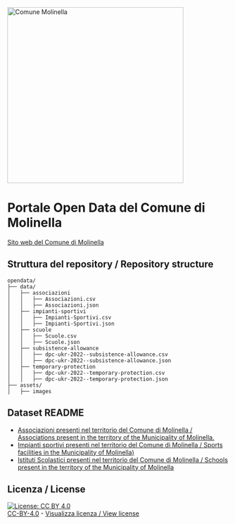 <img src="../assets/images/Logo Molinella.jpg" alt="Comune Molinella" data-canonical-src="../assets/images/Logo Molinella.jpg" width="400" />

# Portale Open Data del Comune di Molinella

[Sito web del Comune di Molinella](https://www.comune.molinella.bo.it)

## Struttura del repository / Repository structure
```
opendata/
├── data/
│   ├── associazioni
│   │   ├── Associazioni.csv
│   │   ├── Associazioni.json
│   ├── impianti-sportivi
│   │   ├── Impianti-Sportivi.csv
│   │   ├── Impianti-Sportivi.json
│   ├── scuole
│   │   ├── Scuole.csv
│   │   ├── Scuole.json
│   ├── subsistence-allowance
│   │   ├── dpc-ukr-2022--subsistence-allowance.csv
│   │   ├── dpc-ukr-2022--subsistence-allowance.json
│   ├── temporary-protection
│   │   ├── dpc-ukr-2022--temporary-protection.csv
│   │   ├── dpc-ukr-2022--temporary-protection.json
├── assets/
│   ├── images
```

## Dataset README

- [Associazioni presenti nel territorio del Comune di Molinella / Associations present in the territory of the Municipality of Molinella.](pages/Associazioni.md)
- [Impianti sportivi presenti nel territorio del Comune di Molinella / Sports facilities in the Municipality of Molinella)](pages/Impianti-sportivi.md)
- [Istituti Scolastici presenti nel territorio del Comune di Molinella / Schools present in the territory of the Municipality of Molinella](pages/Scuole.md)

## Licenza / License

[![License: CC BY 4.0](https://img.shields.io/badge/License-CC_BY_4.0-lightgrey.svg)](https://creativecommons.org/licenses/by/4.0/)<br>
[CC-BY-4.0](https://creativecommons.org/licenses/by/4.0/deed.it) - [Visualizza licenza / View license](https://github.com/pcm-dpc/UKR-2022/blob/master/LICENSE)
